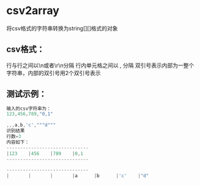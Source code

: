 # csv2array
将csv格式的字符串转换为string[][]格式的对象

## csv格式：
行与行之间以\n或者\r\n分隔
行内单元格之间以  ,  分隔
双引号表示内部为一整个字符串，内部的双引号用2个双引号表示

## 测试示例：
```C#
输入的csv字符串为：
123,456,789,"0,1"

,,,a,b,'c',"""d"""
识别结果
行数=3
内容如下：
------------------------------
|123    |456    |789    |0,1
------------------------------

------------------------------
|       |       |       |a      |b      |'c'    |"d"
```